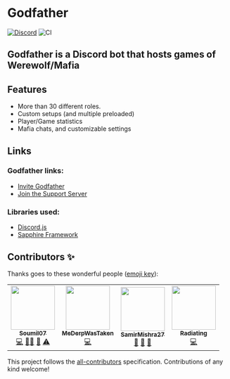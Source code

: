 # Godfather

[![Discord](https://discordapp.com/api/guilds/723535249073504306/embed.png)](https://discord.gg/gFhvChy)
![CI](https://github.com/Soumil07/godfather/workflows/Continuous%20Integration/badge.svg)

## Godfather is a Discord bot that hosts games of Werewolf/Mafia

## Features
* More than 30 different roles.
* Custom setups (and multiple preloaded)
* Player/Game statistics
* Mafia chats, and customizable settings

## Links

### Godfather links:
* [Invite Godfather](https://discord.com/oauth2/authorize?client_id=579703064173346827&scope=bot)
* [Join the Support Server](https://discord.gg/gFhvChy)

### Libraries used:
* [Discord.js](https://discord.js.org/#/)
* [Sapphire Framework](https://github.com/sapphire-project/framework)


## Contributors ✨

Thanks goes to these wonderful people ([emoji key](https://allcontributors.org/docs/en/emoji-key)):

<!-- ALL-CONTRIBUTORS-LIST:START - Do not remove or modify this section -->
<!-- prettier-ignore-start -->
<!-- markdownlint-disable -->
<table>
  <tr>
    <td align="center"><a href="https://github.com/Soumil07"><img src="https://avatars0.githubusercontent.com/u/29275227?v=4?s=100" width="100px;" alt=""/><br /><sub><b>Soumil07</b></sub></a><br /><a href="https://github.com/Soumil07/Godfather/commits?author=Soumil07" title="Code">💻</a> <a href="#mentoring-Soumil07" title="Mentoring">🧑‍🏫</a> <a href="#projectManagement-Soumil07" title="Project Management">📆</a> <a href="https://github.com/Soumil07/Godfather/commits?author=Soumil07" title="Tests">⚠️</a></td>
    <td align="center"><a href="https://github.com/MeDerpWasTaken"><img src="https://avatars1.githubusercontent.com/u/62511835?v=4?s=100" width="100px;" alt=""/><br /><sub><b>MeDerpWasTaken</b></sub></a><br /><a href="https://github.com/Soumil07/Godfather/commits?author=MeDerpWasTaken" title="Code">💻</a></td>
    <td align="center"><a href="https://github.com/SamirMishra27"><img src="https://avatars2.githubusercontent.com/u/68955143?v=4?s=100" width="100px;" alt=""/><br /><sub><b>SamirMishra27</b></sub></a><br /><a href="https://github.com/Soumil07/Godfather/commits?author=SamirMishra27" title="Documentation">📖</a> <a href="#design-SamirMishra27" title="Design">🎨</a> <a href="#business-SamirMishra27" title="Business development">💼</a></td>
    <td align="center"><a href="https://github.com/Radiating8"><img src="https://avatars3.githubusercontent.com/u/28413785?v=4?s=100" width="100px;" alt=""/><br /><sub><b>Radiating</b></sub></a><br /><a href="https://github.com/Soumil07/Godfather/commits?author=Radiating8" title="Code">💻</a></td>
  </tr>
</table>

<!-- markdownlint-restore -->
<!-- prettier-ignore-end -->

<!-- ALL-CONTRIBUTORS-LIST:END -->

This project follows the [all-contributors](https://github.com/all-contributors/all-contributors) specification. Contributions of any kind welcome!
